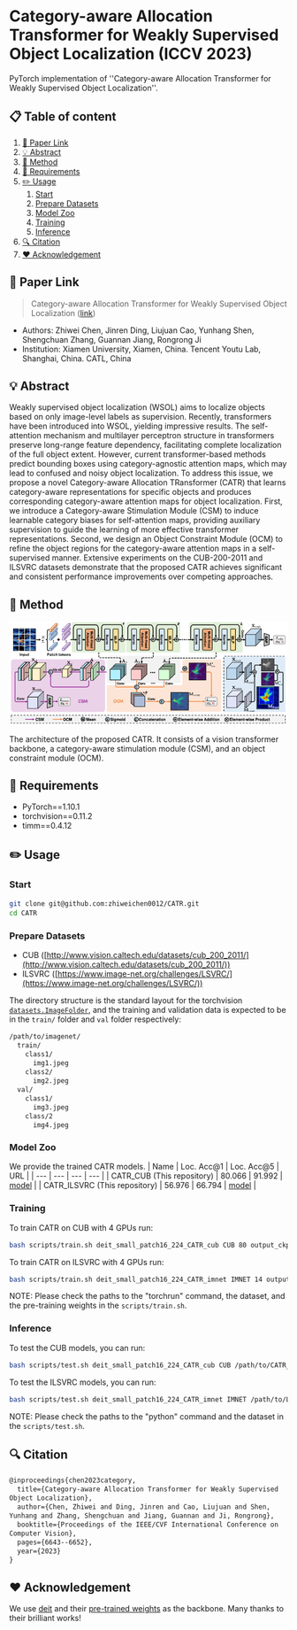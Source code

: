 # Category-aware Allocation Transformer for Weakly Supervised Object Localization (ICCV 2023)

PyTorch implementation of ''Category-aware Allocation Transformer for Weakly Supervised Object Localization''. 

## 📋 Table of content
 1. [📎 Paper Link](#1)
 2. [💡 Abstract](#2)
 3. [📖 Method](#3)
 4. [📃 Requirements](#4)
 5. [✏️ Usage](#5)
    1. [Start](#51)
    2. [Prepare Datasets](#52)
    2. [Model Zoo](#53)
    3. [Training](#54)
    4. [Inference](#55)
 6. [🔍 Citation](#6)
 7. [❤️ Acknowledgement](#7)

## 📎 Paper Link <a name="1"></a> 
> Category-aware Allocation Transformer for Weakly Supervised Object Localization ([link](https://openaccess.thecvf.com/content/ICCV2023/papers/Chen_Category-aware_Allocation_Transformer_for_Weakly_Supervised_Object_Localization_ICCV_2023_paper.pdf))
* Authors: Zhiwei Chen, Jinren Ding, Liujuan Cao, Yunhang Shen, Shengchuan Zhang, Guannan Jiang, Rongrong Ji
* Institution: Xiamen University, Xiamen, China. Tencent Youtu Lab, Shanghai, China. CATL, China

## 💡 Abstract <a name="2"></a> 
Weakly supervised object localization (WSOL) aims to localize objects based on only image-level labels as supervision. Recently, transformers have been introduced into WSOL, yielding impressive results. The self-attention mechanism and multilayer perceptron structure in transformers preserve long-range feature dependency, facilitating complete localization of the full object extent. However, current transformer-based methods predict bounding boxes using category-agnostic attention maps, which may lead to confused and noisy object localization. To address this issue, we propose a novel Category-aware Allocation TRansformer (CATR) that learns category-aware representations for specific objects and produces corresponding category-aware attention maps for object localization. First, we introduce a Category-aware Stimulation Module (CSM) to induce learnable category biases for self-attention maps, providing auxiliary supervision to guide the learning of more effective transformer representations. Second, we design an Object Constraint Module (OCM) to refine the object regions for the category-aware attention maps in a self-supervised manner. Extensive experiments on the CUB-200-2011 and ILSVRC datasets demonstrate that the proposed CATR achieves significant and consistent performance improvements over competing approaches.

## 📖 Method <a name="3"></a> 

<p align="center">
    <img src="./Img/network.png" width="750"/> <br />
    <em> 
    </em>
</p>
The architecture of the proposed CATR. It consists of a vision transformer backbone, a category-aware stimulation module (CSM), and an object constraint module (OCM).

## 📃 Requirements <a name="4"></a> 
  - PyTorch==1.10.1  
  - torchvision==0.11.2
  - timm==0.4.12

## ✏️ Usage <a name="5"></a> 

### Start <a name="51"></a> 

```bash  
git clone git@github.com:zhiweichen0012/CATR.git
cd CATR
```

### Prepare Datasets <a name="52"></a> 

* CUB ([http://www.vision.caltech.edu/datasets/cub_200_2011/](http://www.vision.caltech.edu/datasets/cub_200_2011/))
* ILSVRC ([https://www.image-net.org/challenges/LSVRC/](https://www.image-net.org/challenges/LSVRC/))

The directory structure is the standard layout for the torchvision [`datasets.ImageFolder`](https://pytorch.org/docs/stable/torchvision/datasets.html#imagefolder), and the training and validation data is expected to be in the `train/` folder and `val` folder respectively:

```
/path/to/imagenet/
  train/
    class1/
      img1.jpeg
    class2/
      img2.jpeg
  val/
    class1/
      img3.jpeg
    class/2
      img4.jpeg
```

### Model Zoo <a name="53"></a> 
We provide the trained CATR models.
| Name | Loc. Acc@1 | Loc. Acc@5 | URL |
| --- | --- | --- | --- |
| CATR_CUB (This repository) | 80.066     | 91.992     | [model](https://drive.google.com/drive/folders/1douTd_k3gdE896WBPI4Wh1VVphg6V5Ta?usp=share_link) |
| CATR_ILSVRC (This repository) | 56.976 | 66.794 | [model](https://drive.google.com/drive/folders/1douTd_k3gdE896WBPI4Wh1VVphg6V5Ta?usp=share_link) |

### Training <a name="54"></a> 

To train CATR on CUB with 4 GPUs run:

```bash
bash scripts/train.sh deit_small_patch16_224_CATR_cub CUB 80 output_ckpt/CUB
```

To train CATR on ILSVRC with 4 GPUs run:

```bash
bash scripts/train.sh deit_small_patch16_224_CATR_imnet IMNET 14 output_ckpt/IMNET
```

NOTE: Please check the paths to the "torchrun" command, the dataset, and the pre-training weights in the ``` scripts/train.sh ```.

### Inference <a name="55"></a> 

To test the CUB models, you can run:

```bash  
bash scripts/test.sh deit_small_patch16_224_CATR_cub CUB /path/to/CATR_CUB_model
```

To test the ILSVRC models, you can run:

```bash  
bash scripts/test.sh deit_small_patch16_224_CATR_imnet IMNET /path/to/LCTR_IMNET_model
```

NOTE: Please check the paths to the "python" command and the dataset in the ``` scripts/test.sh ```.

## 🔍 Citation <a name="6"></a> 

```
@inproceedings{chen2023category,
  title={Category-aware Allocation Transformer for Weakly Supervised Object Localization},
  author={Chen, Zhiwei and Ding, Jinren and Cao, Liujuan and Shen, Yunhang and Zhang, Shengchuan and Jiang, Guannan and Ji, Rongrong},
  booktitle={Proceedings of the IEEE/CVF International Conference on Computer Vision},
  pages={6643--6652},
  year={2023}
}
```

## ❤️ Acknowledgement <a name="7"></a> 

We use [deit](https://github.com/facebookresearch/deit) and their [pre-trained weights](https://dl.fbaipublicfiles.com/deit/deit_small_patch16_224-cd65a155.pth) as the backbone. Many thanks to their brilliant works!
